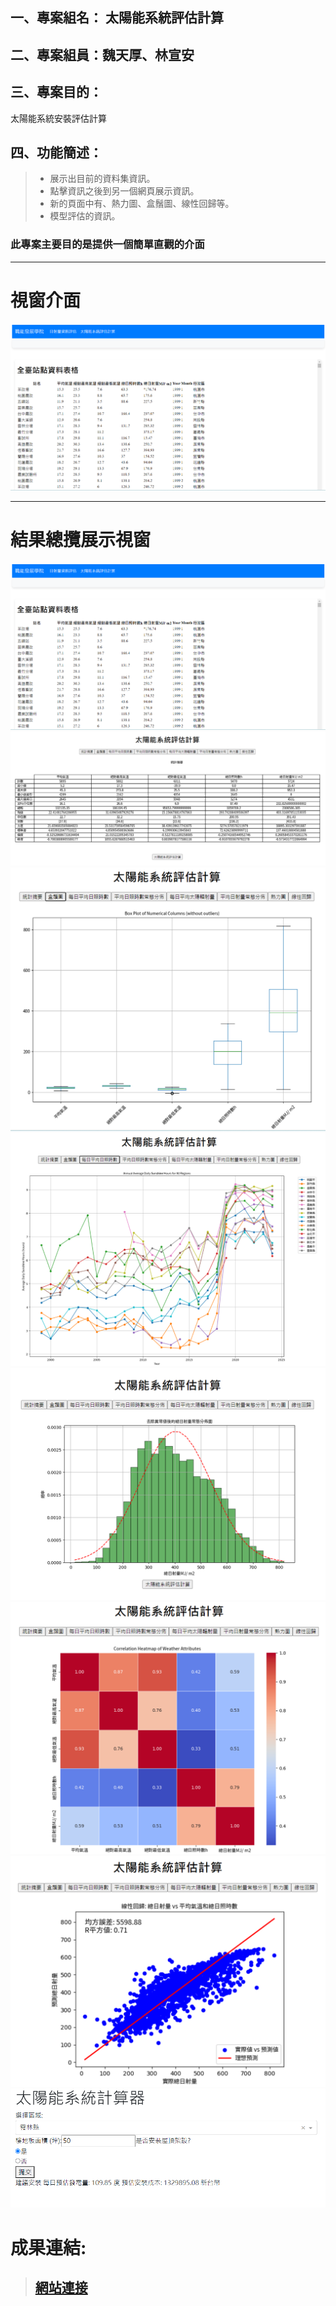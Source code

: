 ## 一、專案組名： 太陽能系統評估計算

## 二、專案組員：魏天厚、林宣安

## 三、專案目的：

太陽能系統安裝評估計算

## 四、功能簡述：

>* 展示出目前的資料集資訊。
>* 點擊資訊之後到另一個網頁展示資訊。
>* 新的頁面中有、熱力圖、盒鬚圖、線性回歸等。
>* 模型評估的資訊。

### 此專案主要目的是提供一個簡單直觀的介面

---
# 視窗介面
![圖片](dash_image/image.png)

---
# 結果總攬展示視窗
![alt text](dash_image/image.png)
![alt text](dash_image/image2.png)
![alt text](dash_image/image3.png)
![alt text](dash_image/image4.png)
![alt text](dash_image/image5.png)
![alt text](dash_image/image6.png)
![alt text](dash_image/image7.png)
![alt text](dash_image/image8.png)

# 成果連結:
> ## [網站連接](https://jasonlin0301-window.onrender.com)